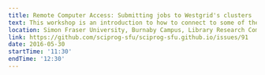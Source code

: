 ```yaml
---
title: Remote Computer Access: Submitting jobs to Westgrid's clusters
text: This workshop is an introduction to how to connect to some of the Westgrid's clusters and how to submit a batch job.
location: Simon Fraser University, Burnaby Campus, Library Research Commons
link: https://github.com/sciprog-sfu/sciprog-sfu.github.io/issues/91
date: 2016-05-30
startTime: '11:30'
endTime: '12:30'
---
```

